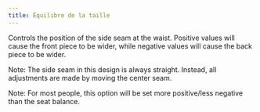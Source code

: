 ```yaml
---
title: Équilibre de la taille
---
```


Controls the position of the side seam at the waist. Positive values will cause the front piece to be wider, while negative values will cause the back piece to be wider.

Note: The side seam in this design is always straight. Instead, all adjustments are made by moving the center seam.

Note: For most people, this option will be set more positive/less negative than the seat balance.
